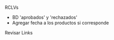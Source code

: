 RCLVs
- BD 'aprobados' y 'rechazados'
- Agregar fecha a los productos si corresponde

Revisar Links
